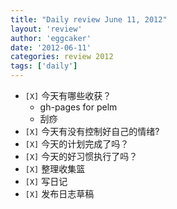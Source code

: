 ```yaml
---
title: "Daily review June 11, 2012" 
layout: 'review'
author: 'eggcaker'
date: '2012-06-11'
categories: review 2012
tags: ['daily']
---
```



  * `[X]` 今天有哪些收获？ 
    * gh-pages for pelm 
    * 刮痧 
  * `[X]` 今天有没有控制好自己的情绪? 
  * `[X]` 今天的计划完成了吗？ 
  * `[X]` 今天的好习惯执行了吗？ 
  * `[X]` 整理收集篮 
  * `[X]` 写日记 
  * `[X]` 发布日志草稿 

